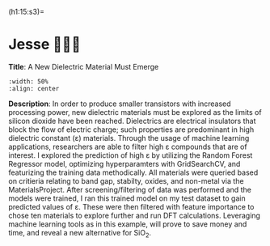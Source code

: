 (h1:15:s3)=
# Jesse 🐧🐰🥭

**Title**: A New Dielectric Material Must Emerge

```{image} ../../assets/fig/04/RFCV.png
:width: 50%
:align: center
```

**Description**: In order to produce smaller transistors with increased processing power, new dielectric materials must be explored as the limits of silicon dioxide have been reached. Dielectrics are electrical insulators that block the flow of electric charge; such properties are predominant in high dielectric constant (ε) materials. Through the usage of machine learning applications, researchers are able to filter high ε compounds that are of interest. I explored the prediction of high ε by utilizing the Random Forest Regressor model, optimizing hyperparamters with GridSearchCV, and featurizing the training data methodically. All materials were queried based on critieria relating to band gap, stabilty, oxides, and non-metal via the MaterialsProject. After screening/filtering of data was performed and the models were trained, I ran this trained model on my test dataset to gain predicted values of ε. These were then filtered with feature importance to chose ten materials to explore further and run DFT calculations. Leveraging machine learning tools as in this example, will prove to save money and time, and reveal a new alternative for SiO<sub>2</sub>.
